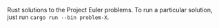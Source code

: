 Rust solutions to the Project Euler problems. To run a particular solution, just run `cargo run --bin problem-X`.
